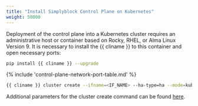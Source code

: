 ```yaml
---
title: "Install Simplyblock Control Plane on Kubernetes"
weight: 50000
---
```


Deployment of the control plane into a Kubernetes cluster requires an administrative host or container
based on Rocky, RHEL, or Alma Linux Version 9. It is necessary to install the {{ cliname }} 
to this container and open necessary ports:

```bash title="Install CLI"
pip install {{ cliname }} --upgrade
```

{% include 'control-plane-network-port-table.md' %}

```bash title="Install Control Plane"
{{ cliname }} cluster create --ifname=<IF_NAME> --ha-type=ha --mode=kubernetes
```

Additional parameters for the cluster create command can be found [here](../cluster-deployment-options.md).
